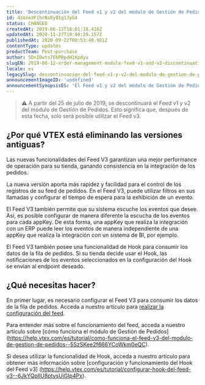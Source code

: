 ```yaml
---
title: 'Descontinuación del Feed v1 y v2 del módulo de Gestión de Pedidos'
id: 4zoxe3FihrNs0yQ1g1JyG4
status: CHANGED
createdAt: 2019-06-12T18:01:18.416Z
updatedAt: 2020-11-27T19:40:20.157Z
publishedAt: 2020-09-22T00:53:40.981Z
contentType: updates
productTeam: Post-purchase
author: 5DnIDwto7E6PRpdH1Kpdyu
slugEN: 2019-06-12-order-management-module-feed-v1-and-v2-discontinuation
locale: es
legacySlug: descontinuacion-del-feed-v1-y-v2-del-modulo-de-gestion-de-pedidos
announcementImageID: 'undefined'
announcementSynopsisES: 'El Feed v1 y v2 del módulo de Gestión de Pedidos'
---
```


> ⚠️ A partir del 25 de julio de 2019, se descontinuará el Feed v1 y v2 del módulo de Gestión de Pedidos. Esto significa que, después de esta fecha, solo será posible utilizar el Feed v3.

## ¿Por qué VTEX está eliminando las versiones antiguas?

Las nuevas funcionalidades del Feed V3 garantizan una mejor performance de operación para su tienda, ganando consistencia en la integración de los pedidos.

La nueva versión aporta más rapidez y facilidad para el control de los registros de su feed de pedidos. En el Feed V3, puede utilizar filtros en sus llamadas y configurar el tiempo de espera para la exhibición de un evento.

El Feed V3 también permite que su sistema escuche los eventos que desee. Así, es posible configurar de manera diferente la escucha de los eventos para cada appKey. De esta forma, una appKey que realiza la integración con un ERP puede leer los eventos de manera independiente de una appKey que realiza la integración con un sistema de BI, por ejemplo.

El Feed V3 también posee una funcionalidad de Hook para consumir los datos de la fila de pedidos. Si su tienda decide usar el Hook, las notificaciones de los eventos seleccionados en la configuración del Hook se envían al endpoint deseado.

## ¿Qué necesitas hacer?

En primer lugar, es necesario configurar el Feed V3 para consumir los datos de la fila de pedidos. Acceda a nuestro artículo para [realizar la configuración del feed](/es/tutorial/feed-v3-de-gestion-de-pedidos--5qDml3cQypWDRTgw69s4C1).

Para entender más sobre el funcionamiento del feed, acceda a nuestro artículo sobre [cómo funciona el módulo de Gestión de Pedidos] (https://help.vtex.com/es/tutorial/como-funciona-el-feed-v3-del-modulo-de-gestion-de-pedidos--5SzSKee2f666YCoWkm0eQC).

Si desea utilizar la funcionalidad de Hook, acceda a nuestro artículo para obtener más información sobre [configuración y funcionamiento del Hook del Feed  v3] (https://help.vtex.com/es/tutorial/configurar-hook-del-feed-v3--6JkYQpIlU8ptysUiGIp4Px).
